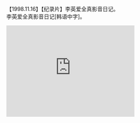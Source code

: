 【1998.11.16】【纪录片】李英爱全真影音日记。        
李英爱全真影音日记[韩语中字]。        
<div class="embed-container">
  <iframe
      src="https://video.h5.weibo.cn/1034:4348279937287593/4348280520980498"
      width="335"
      height="240"
      frameborder="0"
      allowfullscreen="">
  </iframe>
</div>

